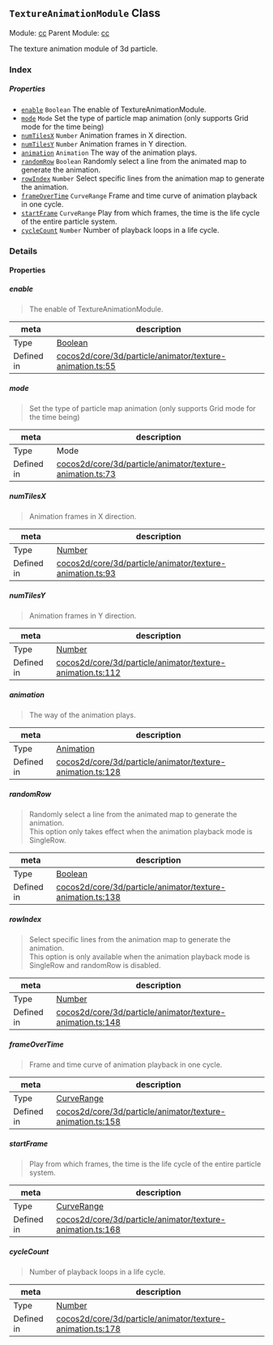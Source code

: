## `TextureAnimationModule` Class



Module: [cc](../modules/cc.md)
Parent Module: [cc](../modules/cc.md)


The texture animation module of 3d particle.



### Index

##### Properties

  - [`enable`](#enable) `Boolean` The enable of TextureAnimationModule.
  - [`mode`](#mode) `Mode` Set the type of particle map animation (only supports Grid mode for the time being)
  - [`numTilesX`](#numtilesx) `Number` Animation frames in X direction.
  - [`numTilesY`](#numtilesy) `Number` Animation frames in Y direction.
  - [`animation`](#animation) `Animation` The way of the animation plays.
  - [`randomRow`](#randomrow) `Boolean` Randomly select a line from the animated map to generate the animation.
  - [`rowIndex`](#rowindex) `Number` Select specific lines from the animation map to generate the animation.
  - [`frameOverTime`](#frameovertime) `CurveRange` Frame and time curve of animation playback in one cycle.
  - [`startFrame`](#startframe) `CurveRange` Play from which frames, the time is the life cycle of the entire particle system.
  - [`cycleCount`](#cyclecount) `Number` Number of playback loops in a life cycle.





### Details


#### Properties


##### enable

> The enable of TextureAnimationModule.

| meta | description |
|------|-------------|
| Type | <a href="https://developer.mozilla.org/en/JavaScript/Reference/Global_Objects/Boolean" class="crosslink external" target="_blank">Boolean</a> |
| Defined in | [cocos2d/core/3d/particle/animator/texture-animation.ts:55](https://github.com/cocos-creator/engine/blob/a2f4b48f64e8117cf0d5a93229bfe31932c42384/cocos2d/core/3d/particle/animator/texture-animation.ts#L55) |



##### mode

> Set the type of particle map animation (only supports Grid mode for the time being)

| meta | description |
|------|-------------|
| Type | Mode |
| Defined in | [cocos2d/core/3d/particle/animator/texture-animation.ts:73](https://github.com/cocos-creator/engine/blob/a2f4b48f64e8117cf0d5a93229bfe31932c42384/cocos2d/core/3d/particle/animator/texture-animation.ts#L73) |



##### numTilesX

> Animation frames in X direction.

| meta | description |
|------|-------------|
| Type | <a href="https://developer.mozilla.org/en/JavaScript/Reference/Global_Objects/Number" class="crosslink external" target="_blank">Number</a> |
| Defined in | [cocos2d/core/3d/particle/animator/texture-animation.ts:93](https://github.com/cocos-creator/engine/blob/a2f4b48f64e8117cf0d5a93229bfe31932c42384/cocos2d/core/3d/particle/animator/texture-animation.ts#L93) |



##### numTilesY

> Animation frames in Y direction.

| meta | description |
|------|-------------|
| Type | <a href="https://developer.mozilla.org/en/JavaScript/Reference/Global_Objects/Number" class="crosslink external" target="_blank">Number</a> |
| Defined in | [cocos2d/core/3d/particle/animator/texture-animation.ts:112](https://github.com/cocos-creator/engine/blob/a2f4b48f64e8117cf0d5a93229bfe31932c42384/cocos2d/core/3d/particle/animator/texture-animation.ts#L112) |



##### animation

> The way of the animation plays.

| meta | description |
|------|-------------|
| Type | <a href="../classes/Animation.html" class="crosslink">Animation</a> |
| Defined in | [cocos2d/core/3d/particle/animator/texture-animation.ts:128](https://github.com/cocos-creator/engine/blob/a2f4b48f64e8117cf0d5a93229bfe31932c42384/cocos2d/core/3d/particle/animator/texture-animation.ts#L128) |



##### randomRow

> Randomly select a line from the animated map to generate the animation. <br>
This option only takes effect when the animation playback mode is SingleRow.

| meta | description |
|------|-------------|
| Type | <a href="https://developer.mozilla.org/en/JavaScript/Reference/Global_Objects/Boolean" class="crosslink external" target="_blank">Boolean</a> |
| Defined in | [cocos2d/core/3d/particle/animator/texture-animation.ts:138](https://github.com/cocos-creator/engine/blob/a2f4b48f64e8117cf0d5a93229bfe31932c42384/cocos2d/core/3d/particle/animator/texture-animation.ts#L138) |



##### rowIndex

> Select specific lines from the animation map to generate the animation. <br>
This option is only available when the animation playback mode is SingleRow and randomRow is disabled.

| meta | description |
|------|-------------|
| Type | <a href="https://developer.mozilla.org/en/JavaScript/Reference/Global_Objects/Number" class="crosslink external" target="_blank">Number</a> |
| Defined in | [cocos2d/core/3d/particle/animator/texture-animation.ts:148](https://github.com/cocos-creator/engine/blob/a2f4b48f64e8117cf0d5a93229bfe31932c42384/cocos2d/core/3d/particle/animator/texture-animation.ts#L148) |



##### frameOverTime

> Frame and time curve of animation playback in one cycle.

| meta | description |
|------|-------------|
| Type | <a href="../classes/CurveRange.html" class="crosslink">CurveRange</a> |
| Defined in | [cocos2d/core/3d/particle/animator/texture-animation.ts:158](https://github.com/cocos-creator/engine/blob/a2f4b48f64e8117cf0d5a93229bfe31932c42384/cocos2d/core/3d/particle/animator/texture-animation.ts#L158) |



##### startFrame

> Play from which frames, the time is the life cycle of the entire particle system.

| meta | description |
|------|-------------|
| Type | <a href="../classes/CurveRange.html" class="crosslink">CurveRange</a> |
| Defined in | [cocos2d/core/3d/particle/animator/texture-animation.ts:168](https://github.com/cocos-creator/engine/blob/a2f4b48f64e8117cf0d5a93229bfe31932c42384/cocos2d/core/3d/particle/animator/texture-animation.ts#L168) |



##### cycleCount

> Number of playback loops in a life cycle.

| meta | description |
|------|-------------|
| Type | <a href="https://developer.mozilla.org/en/JavaScript/Reference/Global_Objects/Number" class="crosslink external" target="_blank">Number</a> |
| Defined in | [cocos2d/core/3d/particle/animator/texture-animation.ts:178](https://github.com/cocos-creator/engine/blob/a2f4b48f64e8117cf0d5a93229bfe31932c42384/cocos2d/core/3d/particle/animator/texture-animation.ts#L178) |






